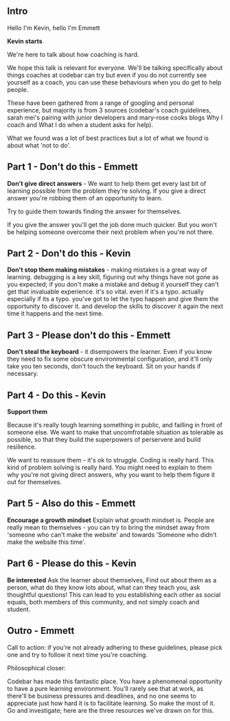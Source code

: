 ## Intro
Hello I'm Kevin, hello I'm Emmett

__Kevin starts__

We're here to talk about how coaching is hard. 

We hope this talk is relevant for everyone. We'll be talking specifically about things coaches at codebar can try but even if you do not currently see yourself as a coach, you can use these behaviours when you do get to help people. 

These have been gathered from a range of googling and personal experience, but majority is from 3 sources (codebar's coach guidelines, sarah mei's pairing with junior developers and mary-rose cooks blogs Why I coach and What I do when a student asks for help). 

What we found was a lot of best practices but a lot of what we found is about what 'not to do'.

## Part 1 - Don't do this - Emmett

**Don't give direct answers** - We want to help them get every last bit of learning possible from the problem they're solving. If you give a direct answer you're robbing them of an opportunity to learn.

Try to guide them towards finding the answer for themselves.

If you give the answer you'll get the job done much quicker. But you won't be helping someone overcome their next problem when you're not there.

## Part 2 - Don't do this - Kevin

**Don't stop them making mistakes** -  making mistakes is a great way of learning. debugging is a key skill, figuring out why things have not gone as you expected; if you don't make a mistake and debug it yourself they can't get that invaluable experience. it's so vital. even if it's a typo. actually especially if its a typo. you've got to let the typo happen and give them the opportunity to discover it. and develop the skills to discover it again the next time it happens and the next time.

## Part 3 - Please don't do this - Emmett

**Don't steal the keyboard** - it disempowers the learner. Even if you know they need to fix some obscure environmental configuration, and it'll only take you ten seconds, don't touch the keyboard. Sit on your hands if necessary.

## Part 4 - Do this - Kevin

**Support them**

Because it's really tough learning something in public, and failling in front of someone else. We want to make that uncomfrotable situation as tolerable as possible, so that they build the superpowers of perservere and build resilience.

We want to reassure them - it's ok to struggle. Coding is really hard. This kind of problem solving is really hard. You might need to explain to them why you're not giving direct answers, why you want to help them figure it out for themselves.

## Part 5 - Also do this - Emmett

**Encourage a growth mindset**
Explain what growth mindset is.
People are really mean to themselves - you can try to bring the mindset away from 'someone who can't make the website' and towards 'Someone who didn't make the website this time'.

## Part 6 - Please do this - Kevin

**Be interested**
Ask the learner about themselves,
Find out about them as a person, what do they know lots about,  what can they teach you, ask thoughtful questions!  This can lead to you establishing each other as social equals, both members of this community, and not simply coach and student.

## Outro - Emmett

Call to action: if you're not already adhering to these guidelines, please pick one and try to follow it next time you're coaching.

Philosophical closer:

Codebar has made this fantastic place. You have a phenomenal opportunity to have a pure learning environment. You'll rarely see that at work, as there'll be business pressures and deadlines, and no one seems to appreciate just how hard it is to facilitate learning. So make the most of it. Go and investigate; here are the three resources we've drawn on for this.
